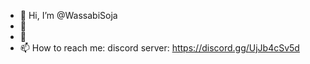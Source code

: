 - 👋 Hi, I’m @WassabiSoja
- 👀 
- 🌱 
- 📫 How to reach me: discord server: https://discord.gg/UjJb4cSv5d

<!---
WassabiSoja/WassabiSoja is a ✨ special ✨ repository because its `README.md` (this file) appears on your GitHub profile.
You can click the Preview link to take a look at your changes.
--->
